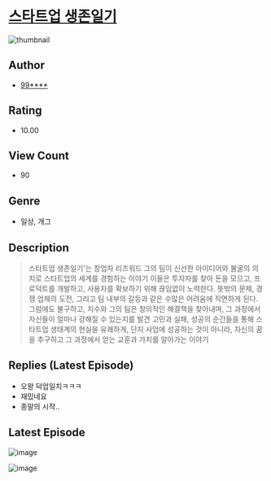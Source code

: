 # [스타트업 생존일기](https://comic.naver.com/challenge/list?titleId=811059)
![thumbnail](https://image-comic.pstatic.net/user_contents_data/challenge_comic/2023/05/25/upload_4123434893800006242_480x623.jpeg)

## Author
- [99****](https://comic.naver.com/artistTitle?id=367179)

## Rating
- 10.00

## View Count
- 90

## Genre
- 일상, 개그

## Description
> 스타트업 생존일기'는 창업자 리즈워드 그의 팀이 신선한 아이디어와 불굴의 의지로 스타트업의 세계를 경험하는 이야기 이들은 투자자를 찾아 돈을 모으고, 프로덕트를 개발하고, 사용자를 확보하기 위해 끊임없이 노력한다. 뜻밖의 문제, 경쟁 업체의 도전, 그리고 팀 내부의 갈등과 같은 수많은 어려움에 직면하게 된다. 그럼에도 불구하고, 지수와 그의 팀은 창의적인 해결책을 찾아내며, 그 과정에서 자신들이 얼마나 강해질 수 있는지를 발견 고민과 실패, 성공의 순간들을 통해 스타트업 생태계의 현실을 유쾌하게, 단지 사업에 성공하는 것이 아니라, 자신의 꿈을 추구하고 그 과정에서 얻는 교훈과 가치를 알아가는 이야기

## Replies (Latest Episode)
- 오왕 덕업일치ㅋㅋㅋ
- 재밌네요
- 종말의 시작..

## Latest Episode
![image](https://image-comic.pstatic.net/user_contents_data/challenge_comic/2023/05/25/367179/upload_3630802023847440996.jpeg)

![image](https://image-comic.pstatic.net/user_contents_data/challenge_comic/2023/05/25/367179/upload_7075492797489623138.jpeg)
